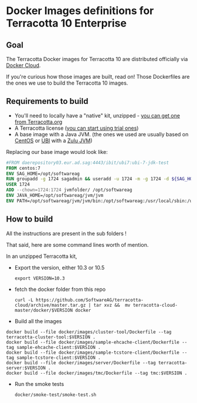 # Docker Images definitions for Terracotta 10 Enterprise

## Goal

The Terracotta Docker images for Terracotta 10 are distributed officially via [Docker Cloud](https://hub.docker.com/_/softwareag-terracottadb).

If you're curious how those images are built, read on! Those Dockerfiles are the ones we use to build the Terracotta 10 images.

## Requirements to build

* You'll need to locally have a "native" kit, unzipped - [you can get one from Terracotta.org](http://www.terracotta.org/downloads/)
* A Terracotta license  ([you can start using trial ones](https://www.terracotta.org/retriever.php?n=TerracottaDB101linux.xml ))
* A base image with a Java JVM. (the ones we used are usually based on [CentOS](https://hub.docker.com/_/centos) or [UBI](https://www.redhat.com/en/blog/introducing-red-hat-universal-base-image) with a [Zulu JVM](https://www.azul.com/downloads/zulu-community/))

Replacing our base image would look like:

```dockerfile
#FROM daerepository03.eur.ad.sag:4443/ibit/ubi7:ubi-7-jdk-test
FROM centos:7
ENV SAG_HOME=/opt/softwareag     
RUN groupadd -g 1724 sagadmin && useradd -u 1724 -m -g 1724 -d ${SAG_HOME} -c "SoftwareAG Admin" sagadmin && mkdir -p ${SAG_HOME} && chown 1724:1724 ${SAG_HOME} && chmod 775 ${SAG_HOME}
USER 1724              
ADD --chown=1724:1724 jvmfolder/ /opt/softwareag           
ENV JAVA_HOME=/opt/softwareag/jvm/jvm
ENV PATH=/opt/softwareag/jvm/jvm/bin:/opt/softwareag:/usr/local/sbin:/usr/local/bin:/usr/sbin:/usr/bin:/sbin:/bin               
```


## How to build

All the instructions are present in the sub folders !

That said, here are some command lines worth of mention.

In an unzipped Terracotta kit, 

* Export the version, either 10.3 or 10.5

      export VERSION=10.3

* fetch the docker folder from this repo

      curl -L https://github.com/SoftwareAG/terracotta-cloud/archive/master.tar.gz | tar xvz &&  mv terracotta-cloud-master/docker/$VERSION docker
    
* Build all the images

```
docker build --file docker/images/cluster-tool/Dockerfile --tag terracotta-cluster-tool:$VERSION .
docker build --file docker/images/sample-ehcache-client/Dockerfile --tag sample-ehcache-client:$VERSION .
docker build --file docker/images/sample-tcstore-client/Dockerfile --tag sample-tcstore-client:$VERSION .
docker build --file docker/images/server/Dockerfile --tag terracotta-server:$VERSION .
docker build --file docker/images/tmc/Dockerfile --tag tmc:$VERSION .
```

* Run the smoke tests
    
      docker/smoke-test/smoke-test.sh
    
